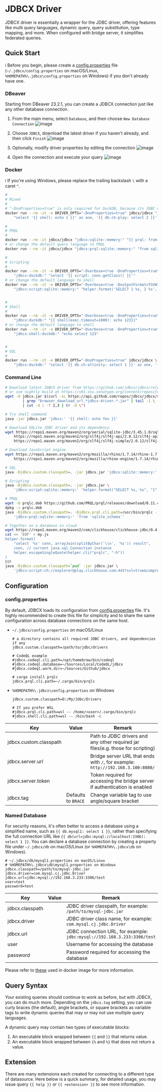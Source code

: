 # JDBCX Driver

JDBCX driver is essentially a wrapper for the JDBC driver, offering features like multi query languages, dynamic query, query substitution, type mapping, and more. When configured with bridge server, it simplifies federated queries.


## Quick Start

:information_source: Before you begin, please create a [config.properties](/docker/app/.jdbcx/config.properties) file (`~/.jdbcx/config.properties` on macOS/Linux, `%HOMEPATH%\.jdbcx\config.properties` on Windows) if you don't already have one.

### DBeaver

Starting from DBeaver 23.2.1, you can create a JDBCX connection just like any other database connection.

1. From the main menu, select `Database`, and then choose `New Database Connection`
    ![image](https://github.com/jdbcx/jdbcx/assets/4270380/75929b8a-709a-4ece-9c25-c760d882cec0)

2. Choose `JDBCX`, download the latest driver if you haven't already, and then click `Finish`
    ![image](https://github.com/jdbcx/jdbcx/assets/4270380/9b624cec-c434-40a8-93b2-a6555359dca8)

3. Optionally, modify driver properties by editing the connection
    ![image](https://github.com/jdbcx/jdbcx/assets/4270380/274e94cc-55bc-47c2-87fd-da313335dd74)

4. Open the connection and execute your query
    ![image](https://github.com/jdbcx/jdbcx/assets/4270380/c6dd84ac-eb83-439b-b6d5-e5e68b46a7db)

### Docker

:information_source: If you're using Windows, please replace the trailing backslash `\` with a caret `^`.

```bash
#
# Mixed
#
# "-DnoProperties=true" is only required for DuckDB, because its JDBC driver does not work with unsupported property
docker run --rm -it -e DRIVER_OPTS="-DnoProperties=true" jdbcx/jdbcx "jdbcx:duckdb:" \
    "select '{{ shell: echo 1 }}' as one, '{{ db.ch-play: select 2 }}' as two, {{ script: 1+2 }} as three"

#
# PRQL
#
docker run --rm -it jdbcx/jdbcx "jdbcx:sqlite::memory:" "{{ prql: from sqlite_schema }}"
# or change the default query language to PRQL
docker run --rm -it jdbcx/jdbcx "jdbcx:prql:sqlite::memory:" "from sqlite_schema"

#
# Scripting
#
docker run --rm -it -e DRIVER_OPTS="-Dverbose=true -DnoProperties=true" jdbcx/jdbcx \
    "jdbcx:duckdb:" "select '{{ script: conn.getClass() }}'"
# or change the default language to shell
docker run --rm -it -e DRIVER_OPTS="-Dverbose=true -DoutputFormat=TSVWithHeaders" jdbcx/jdbcx \
    "jdbcx:script:sqlite::memory:" "helper.format('SELECT 1 %s, 2 %s', 'one', 'two')"


#
# Shell
#
docker run --rm -it -e DRIVER_OPTS="-Dverbose=true -DnoProperties=true" jdbcx/jdbcx \
    "jdbcx:duckdb:" "{{ shell(exec.timeout=1000): echo 123}}"
# or change the default language to shell
docker run --rm -it -e DRIVER_OPTS="-Dverbose=true -DnoProperties=true" jdbcx/jdbcx \
    "jdbcx:shell:duckdb:" "echo select 123"


#
# SQL
#
docker run --rm -it -e DRIVER_OPTS="-DnoProperties=true" jdbcx/jdbcx \
    "jdbcx:duckdb:" "select '{{ db.ch-altinity: select 1 }}' as one, '{{ db.ch-play: select 2 }}' as two"
```

### Command Line

```bash
# Download latest JDBCX driver from https://github.com/jdbcx/jdbcx/releases
# or use nightly build at https://s01.oss.sonatype.org/content/repositories/snapshots/io/github/jdbcx/jdbcx-driver/
wget -O jdbcx.jar $(curl -sL https://api.github.com/repos/jdbcx/jdbcx/releases/latest \
        | grep "browser_download_url.*jdbcx-driver.*.jar" | tail -1 \
        | cut -d : -f 2,3 | tr -d \")

# Try shell command
java -jar jdbcx.jar 'jdbcx:' '{{ shell: echo Yes }}'

# Download SQLite JDBC driver and its dependency
wget https://repo1.maven.org/maven2/org/xerial/sqlite-jdbc/3.45.1.0/sqlite-jdbc-3.45.1.0.jar \
    https://repo1.maven.org/maven2/org/slf4j/slf4j-api/2.0.12/slf4j-api-2.0.12.jar \
    https://repo1.maven.org/maven2/org/slf4j/slf4j-simple/2.0.12/slf4j-simple-2.0.12.jar

# Download JavaScript engine
wget https://repo1.maven.org/maven2/org/mozilla/rhino/1.7.14/rhino-1.7.14.jar \
    https://repo1.maven.org/maven2/org/mozilla/rhino-engine/1.7.14/rhino-engine-1.7.14.jar

# SQL
java -Djdbcx.custom.classpath=. -jar jdbcx.jar 'jdbcx:sqlite::memory:' 'select 1'

# Scripting
java -Djdbcx.custom.classpath=. -jar jdbcx.jar \
    'jdbcx:script:sqlite::memory:' 'helper.format("SELECT %s, %s", "1", "2")'

# PRQL
wget -O prqlc.deb https://github.com/PRQL/prql/releases/download/0.11.4/prqlc_0.11.4_$(arch | sed -e 's|aarch64|arm64|' -e 's|x86_64|amd64|').deb
dpkg -i prqlc.deb
java -Djdbcx.custom.classpath=. -Djdbcx.prql.cli.path=/usr/bin/prqlc -jar jdbcx.jar \
    'jdbcx:prql:sqlite::memory:' 'from `sqlite_schema`'

# Together on a database in cloud
wget https://repo1.maven.org/maven2/com/clickhouse/clickhouse-jdbc/0.4.6/clickhouse-jdbc-0.4.6-http.jar
cat << 'EOF' > my.js
helper.format(
	"select '%s' conn, arrayJoin(splitByChar('\\n', '%s')) result",
	conn, // current java.sql.Connection instance
	helper.escapeSingleQuote(helper.cli("prqlc", "-h"))
)
EOF
java -Djdbcx.custom.classpath=`pwd` -jar jdbcx.jar \
    'jdbcx:script:ch://explorer@play.clickhouse.com:443?ssl=true&compress=0' @my.js
```


## Configuration

### config.properties

By default, JDBCX loads its configuration from [config.properties](/docker/app/.jdbcx/config.properties) file. It's highly recommended to create this file for simplicity and to share the same configuration across database connections on the same host.


- `~/.jdbcx/config.properties` on macOS/Linux

  ```properties
  # a directory contains all required JDBC drivers, and dependencies if any
  jdbcx.custom.classpath=/path/to/jdbc/drivers

  # CodeQL example
  #jdbcx.codeql.cli.path=/opt/homebrew/bin/codeql
  #jdbcx.codeql.database=~/Sources/Local/CodeQL/jdbcx
  #jdbcx.codeql.work.dir=~/Sources/Github/jdbcx

  # cargo install prqlc
  jdbcx.prql.cli.path=~/.cargo/bin/prqlc
  ```

- `%HOMEPATH%\.jdbcx\config.properties` on Windows

  ```properties
  jdbcx.custom.classpath=D:/My/Jdbc/Drivers

  # If you prefer WSL
  #jdbcx.prql.cli.path=wsl -- /home/<user>/.cargo/bin/prqlc
  #jdbcx.shell.cli.path=wsl -- /bin/bash -c
  ```

| Key | Value | Remark |
| --- | ----- | ------ |
| jdbcx.custom.classpath | | Path to JDBC drivers and any other required jar files(e.g. those for scripting) |
| jdbcx.server.url |  | Bridge server URL that ends with `/`, for example: `http://192.168.3.100:8080/` |
| jdbcx.server.token |  | Token required for accessing the bridge server if authentication is enabled |
| jdbcx.tag | Defaults to `BRACE` | Change variable tag to use angle/square bracket |

### Named Database

For security reasons, it's often better to access a database using a simplified name, such as `{{ db.mysql1: select 1 }}`, rather than specifying the full connection URL like `{{ db(url=jdbc:mysql://localhost:3306): select 1 }}`. You can declare a database connection by creating a property file under `~/.jdbcx/db` on macOS/Linux (or `%HOMEPATH%\.jdbcx\db` on Windows).

```properties
# ~/.jdbcx/db/mysql1.properties on macOS/Linux
# %HOMEPATH%\.jdbcx\db\mysql1.properties on Windows
jdbcx.classpath=/path/to/mysql-jdbc.jar
jdbcx.driver=com.mysql.cj.jdbc.Driver
jdbcx.url=jdbc:mysql://192.168.3.233:3306/test
user=test
password=test
```

| Key | Value | Remark |
| --- | ----- | ------ |
| jdbcx.classpath | | JDBC driver classpath, for example: `/path/to/mysql-jdbc.jar` |
| jdbcx.driver | | JDBC driver class name, for example: `com.mysql.cj.jdbc.Driver` |
| jdbcx.url | | JDBC connection URL, for example: `jdbc:mysql://192.168.3.233:3306/test` |
| user | | Username for accessing the database |
| password | | Password required for accessing the database |

Please refer to [these](/docker/app/.jdbcx/db) used in docker image for more information.


## Query Syntax

Your existing queries should continue to work as before, but with JDBCX, you can do much more. Depending on the `jdbcx.tag` setting, you can use curly braces (the default), angle brackets, or square brackets as variable tags to write dynamic queries that may or may not use multiple query languages.

A dynamic query may contain two types of executable blocks:
1. An executable block wrapped between `{{` and `}}` that returns value.
2. An executable block wrapped between `{%` and `%}` that does not return a value.


## Extension

There are many extensions each created for connecting to a different type of datasource. Here below is a quick summary, for detailed usage, you may issue query `{{ help }}` or `{{ <extension> }}` to see more information.
